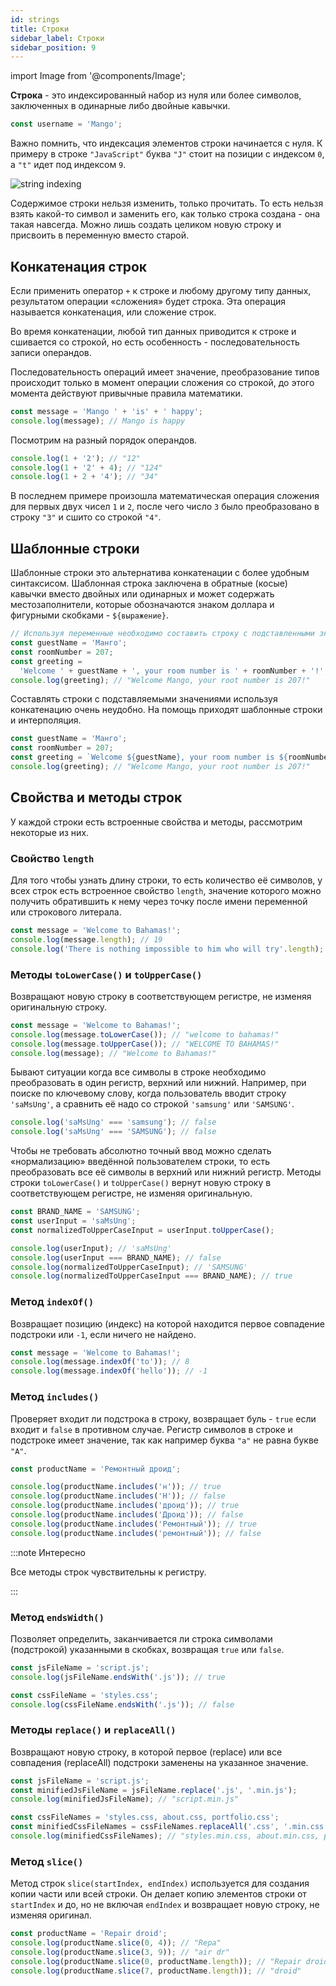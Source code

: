```yaml
---
id: strings
title: Строки
sidebar_label: Строки
sidebar_position: 9
---
```


import Image from '@components/Image';

**Строка** - это индексированный набор из нуля или более символов, заключенных в
одинарные либо двойные кавычки.

```js
const username = 'Mango';
```

Важно помнить, что индексация элементов строки начинается с нуля. К примеру в
строке `"JavaScript"` буква `"J"` стоит на позиции с индексом `0`, а `"t"` идет
под индексом `9`.

<Image src="img/javascript/string-idx.png" alt="string indexing" maxWidth={640} />

Содержимое строки нельзя изменить, только прочитать. То есть нельзя взять
какой-то символ и заменить его, как только строка создана - она такая навсегда.
Можно лишь создать целиком новую строку и присвоить в переменную вместо старой.

## Конкатенация строк

Если применить оператор `+` к строке и любому другому типу данных, результатом
операции «сложения» будет строка. Эта операция называется конкатенация, или
сложение строк.

Во время конкатенации, любой тип данных приводится к строке и сшивается со
строкой, но есть особенность - последовательность записи операндов.

Последовательность операций имеет значение, преобразование типов происходит
только в момент операции сложения со строкой, до этого момента действуют
привычные правила математики.

```js
const message = 'Mango ' + 'is' + ' happy';
console.log(message); // Mango is happy
```

Посмотрим на разный порядок операндов.

```js
console.log(1 + '2'); // "12"
console.log(1 + '2' + 4); // "124"
console.log(1 + 2 + '4'); // "34"
```

В последнем примере произошла математическая операция сложения для первых двух
чисел `1` и `2`, после чего число `3` было преобразовано в строку `"3"` и сшито
со строкой `"4"`.

## Шаблонные строки

Шаблонные строки это альтернатива конкатенации с более удобным синтаксисом.
Шаблонная строка заключена в обратные (косые) кавычки вместо двойных или
одинарных и может содержать местозаполнители, которые обозначаются знаком
доллара и фигурными скобками - `${выражение}`.

```js
// Используя переменные необходимо составить строку с подставленными значениями
const guestName = 'Манго';
const roomNumber = 207;
const greeting =
  'Welcome ' + guestName + ', your room number is ' + roomNumber + '!';
console.log(greeting); // "Welcome Mango, your root number is 207!"
```

Составлять строки с подставляемыми значениями используя конкатенацию очень
неудобно. На помощь приходят шаблонные строки и интерполяция.

```js
const guestName = 'Манго';
const roomNumber = 207;
const greeting = `Welcome ${guestName}, your room number is ${roomNumber}!`;
console.log(greeting); // "Welcome Mango, your root number is 207!"
```

## Свойства и методы строк

У каждой строки есть встроенные свойства и методы, рассмотрим некоторые из них.

### Свойство `length`

Для того чтобы узнать длину строки, то есть количество её символов, у всех строк
есть встроенное свойство `length`, значение которого можно получить обратившить
к нему через точку после имени переменной или строкового литерала.

```js
const message = 'Welcome to Bahamas!';
console.log(message.length); // 19
console.log('There is nothing impossible to him who will try'.length); // 47
```

### Методы `toLowerCase()` и `toUpperCase()`

Возвращают новую строку в соответствующем регистре, не изменяя оригинальную
строку.

```js
const message = 'Welcome to Bahamas!';
console.log(message.toLowerCase()); // "welcome to bahamas!"
console.log(message.toUpperCase()); // "WELCOME TO BAHAMAS!"
console.log(message); // "Welcome to Bahamas!"
```

Бывают ситуации когда все символы в строке необходимо преобразовать в один
регистр, верхний или нижний. Например, при поиске по ключевому слову, когда
пользователь вводит строку `'saMsUng'`, а сравнить её надо со строкой
`'samsung'` или `'SAMSUNG'`.

```js
console.log('saMsUng' === 'samsung'); // false
console.log('saMsUng' === 'SAMSUNG'); // false
```

Чтобы не требовать абсолютно точный ввод можно сделать «нормализацию» введённой
пользователем строки, то есть преобразовать все её символы в верхний или нижний
регистр. Методы строки `toLowerCase()` и `toUpperCase()` вернут новую строку в
соответствующем регистре, не изменяя оригинальную.

```js
const BRAND_NAME = 'SAMSUNG';
const userInput = 'saMsUng';
const normalizedToUpperCaseInput = userInput.toUpperCase();

console.log(userInput); // 'saMsUng'
console.log(userInput === BRAND_NAME); // false
console.log(normalizedToUpperCaseInput); // 'SAMSUNG'
console.log(normalizedToUpperCaseInput === BRAND_NAME); // true
```

### Метод `indexOf()`

Возвращает позицию (индекс) на которой находится первое совпадение подстроки или
`-1`, если ничего не найдено.

```js
const message = 'Welcome to Bahamas!';
console.log(message.indexOf('to')); // 8
console.log(message.indexOf('hello')); // -1
```

### Метод `includes()`

Проверяет входит ли подстрока в строку, возвращает буль - `true` если входит и
`false` в противном случае. Регистр символов в строке и подстроке имеет
значение, так как например буква `"a"` не равна букве `"А"`.

```js
const productName = 'Ремонтный дроид';

console.log(productName.includes('н')); // true
console.log(productName.includes('Н')); // false
console.log(productName.includes('дроид')); // true
console.log(productName.includes('Дроид')); // false
console.log(productName.includes('Ремонтный')); // true
console.log(productName.includes('ремонтный')); // false
```

:::note Интересно

Все методы строк чувствительны к регистру.

:::

### Метод `endsWidth()`

Позволяет определить, заканчивается ли строка символами (подстрокой) указанными
в скобках, возвращая `true` или `false`.

```js
const jsFileName = 'script.js';
console.log(jsFileName.endsWith('.js')); // true

const cssFileName = 'styles.css';
console.log(cssFileName.endsWith('.js')); // false
```

### Методы `replace()` и `replaceAll()`

Возвращают новую строку, в которой первое (replace) или все совпадения
(replaceAll) подстроки заменены на указанное значение.

```js
const jsFileName = 'script.js';
const minifiedJsFileName = jsFileName.replace('.js', '.min.js');
console.log(minifiedJsFileName); // "script.min.js"

const cssFileNames = 'styles.css, about.css, portfolio.css';
const minifiedCssFileNames = cssFileNames.replaceAll('.css', '.min.css');
console.log(minifiedCssFileNames); // "styles.min.css, about.min.css, portfolio.min.css"
```

### Метод `slice()`

Метод строк `slice(startIndex, endIndex)` используется для создания копии части
или всей строки. Он делает копию элементов строки от `startIndex` и до, но не
включая `endIndex` и возвращает новую строку, не изменяя оригинал.

```js
const productName = 'Repair droid';
console.log(productName.slice(0, 4)); // "Repa"
console.log(productName.slice(3, 9)); // "air dr"
console.log(productName.slice(0, productName.length)); // "Repair droid"
console.log(productName.slice(7, productName.length)); // "droid"
```
